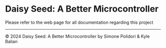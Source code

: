 # Daisy Seed: A Better Microcontroller
Please refer to the web page for all documentation regarding this project


---
© 2024 Daisy Seed: A Better Microcontroller by Simone Polidori & Kyle Balian
